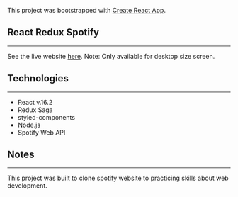 This project was bootstrapped with [Create React App](https://github.com/facebookincubator/create-react-app).

## React Redux Spotify
***

 See the live website [here](https://spotify-react-redux.netlify.app).
Note: Only available for desktop size screen.

## Technologies
***

- React v.16.2
- Redux Saga
- styled-components
- Node.js
- Spotify Web API


## Notes
***

This project was built to clone spotify website to practicing skills about web development.

